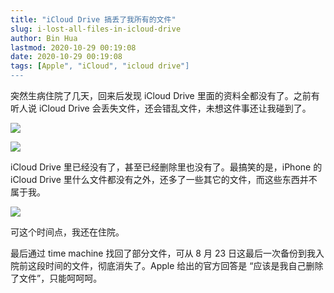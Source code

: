 ```yaml
---
title: "iCloud Drive 搞丢了我所有的文件"
slug: i-lost-all-files-in-icloud-drive
author: Bin Hua
lastmod: 2020-10-29 00:19:08
date: 2020-10-29 00:19:08
tags: [Apple", "iCloud", "icloud drive"]
---
```


突然生病住院了几天，回来后发现 iCloud Drive 里面的资料全都没有了。之前有听人说 iCloud Drive 会丢失文件，还会错乱文件，未想这件事还让我碰到了。

![](/imgs/i-lost-all-files-in-icloud-drive-001.png)

![](/imgs/i-lost-all-files-in-icloud-drive-002.png)

iCloud Drive 里已经没有了，甚至已经删除里也没有了。最搞笑的是，iPhone 的 iCloud Drive 里什么文件都没有之外，还多了一些其它的文件，而这些东西并不属于我。

![](/imgs/i-lost-all-files-in-icloud-drive-003.jpeg)

可这个时间点，我还在住院。

最后通过 time machine 找回了部分文件，可从 8 月 23 日这最后一次备份到我入院前这段时间的文件，彻底消失了。Apple 给出的官方回答是 “应该是我自己删除了文件”，只能呵呵呵。